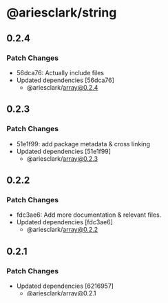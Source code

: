 # @ariesclark/string

## 0.2.4

### Patch Changes

- 56dca76: Actually include files
- Updated dependencies [56dca76]
  - @ariesclark/array@0.2.4

## 0.2.3

### Patch Changes

- 51e1f99: add package metadata & cross linking
- Updated dependencies [51e1f99]
  - @ariesclark/array@0.2.3

## 0.2.2

### Patch Changes

- fdc3ae6: Add more documentation & relevant files.
- Updated dependencies [fdc3ae6]
  - @ariesclark/array@0.2.2

## 0.2.1

### Patch Changes

- Updated dependencies [6216957]
  - @ariesclark/array@0.2.1

## 0.2.0

### Minor Changes

- Added majority test coverage & object package.

### Patch Changes

- Updated dependencies
  - @ariesclark/array@0.2.0
